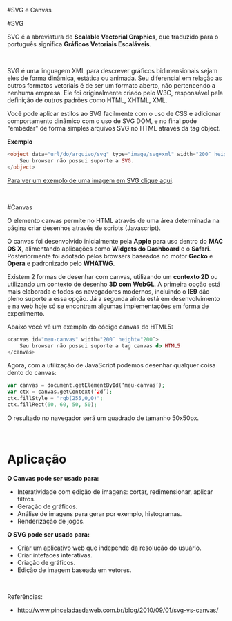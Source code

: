 #SVG e Canvas

#SVG

SVG é a abreviatura de **Scalable Vectorial Graphics**, que traduzido para o português 
significa **Gráficos Vetoriais Escaláveis**. 

<br />

SVG é uma linguagem XML para descrever gráficos bidimensionais sejam eles de forma dinâmica, estática ou animada. 
Seu diferencial em relação as outros formatos vetoriais é de ser um formato aberto, 
não pertencendo a nenhuma empresa. Ele foi originalmente criado pelo W3C, responsável 
pela definição de outros padrões como HTML, XHTML, XML.

Você pode aplicar estilos ao SVG facilmente com o uso de CSS e adicionar comportamento 
dinâmico com o uso de SVG DOM, e no final pode "embedar" de forma simples arquivos SVG 
no HTML através da tag object.

**Exemplo**

```php
<object data="url/do/arquivo/svg" type="image/svg+xml" width="200″ height="200″>
    Seu browser não possui suporte a SVG.
</object>
```

[Para ver um exemplo de uma imagem em SVG clique aqui](http://www.pinceladasdaweb.com.br/blog/uploads/svg/eucartonn.svg).

<br />

#Canvas

O elemento canvas permite no HTML através de uma área determinada na página criar 
desenhos através de scripts (Javascript).

O canvas foi desenvolvido inicialmente pela **Apple** para uso dentro do **MAC OS X**, 
alimentando aplicações como **Widgets do Dashboard** e o **Safari**. Posteriormente foi 
adotado pelos browsers baseados no motor **Gecko** e **Opera** e padronizado pelo **WHATWG**.

Existem 2 formas de desenhar com canvas, utilizando um **contexto 2D** ou utilizando 
um contexto de desenho **3D com WebGL**. A primeira opção está mais elaborada e 
todos os navegadores modernos, incluindo o **IE9** dão pleno suporte a essa opção. 
Já a segunda ainda está em desenvolvimento e na web hoje só se encontram algumas 
implementações em forma de experimento.

Abaixo você vê um exemplo do código canvas do HTML5:

```php
<canvas id="meu-canvas" width="200″ height="200″>
    Seu browser não possui suporte a tag canvas do HTML5
</canvas>
```

Agora, com a utilização de JavaScript podemos desenhar qualquer coisa dento do canvas:

```php
var canvas = document.getElementById(‘meu-canvas’);
var ctx = canvas.getContext(‘2d’);
ctx.fillStyle = "rgb(255,0,0)";
ctx.fillRect(60, 60, 50, 50);
```

O resultado no navegador será um quadrado de tamanho 50x50px.

<br />

# Aplicação

**O Canvas pode ser usado para:**

* Interatividade com edição de imagens: cortar, redimensionar, aplicar filtros.
* Geração de gráficos.
* Análise de imagens para gerar por exemplo, histogramas.
* Renderização de jogos.

**O SVG pode ser usado para:**

* Criar um aplicativo web que independe da resolução do usuário.
* Criar intefaces interativas.
* Criação de gráficos.
* Edição de imagem baseada em vetores.

<br />

Referências: 

 * http://www.pinceladasdaweb.com.br/blog/2010/09/01/svg-vs-canvas/
